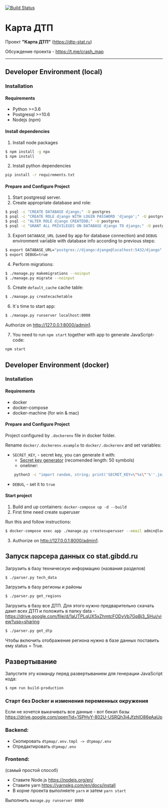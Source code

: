 [![Build Status](https://travis-ci.com/tadata-ru/dtp-stat.svg?branch=master)](https://travis-ci.com/tadata-ru/dtp-stat)

# Карта ДТП

Проект **"Карта ДТП"** (https://dtp-stat.ru) 

Обсуждение проекта - https://t.me/crash_map

---

## Developer Environment (local)
### Installation
#### Requirements
- Python >=3.6
- Postgresql >=10.6
- Nodejs (npm)

#### Install dependencies

1. Install node packages
```bash
$ npm install -g npx
$ npm install
```
2. Install python dependencies
```bash
pip install -r requirements.txt
```

#### Prepare and Configure Project
1. Start postgresql server.
2. Create appropriate database and role:
```bash
$ psql -c "CREATE DATABASE django;" -U postgres
$ psql -c "CREATE ROLE django WITH LOGIN PASSWORD 'django';" -U postgres
$ psql -c "ALTER ROLE django CREATEDB;" -U postgres
$ psql -c "GRANT ALL PRIVILEGES ON DATABASE django TO django;" -U postgres
```
3. Export `DATABASE_URL`  (used by app for database connection) and `DEBUG` environment variable with database info according to previous steps:
```bash
$ export DATABASE_URL="postgres://django:django@localhost:5432/django"
$ export DEBUG=true
```
4. Perform migrations:
```bash
$ ./manage.py makemigrations --noinput
$ ./manage.py migrate --noinput
```
5. Create `default_cache` cache table:
```bash
$ ./manage.py createcachetable
```
6. It\`s time to start app:
```bash
$ ./manage.py runserver localhost:8000
```
Authorize on http://127.0.0.1:8000/admin1.

7. You need to run `npm start` together with app to generate JavaScript-code:
```bash
npm start
```

## Developer Environment (docker)
### Installation
#### Requirements
- docker
- docker-compose
- docker-machine (for win & mac)

#### Prepare and Configure Project

Project configured by `.dockerenv` file in docker folder.

Rename `docker/.dockerenv.example` to `docker/.dockerenv` and set variables:

* `SECRET_KEY`, - secret key, you can generate it with:
    * [Secret key generator](https://www.lastpass.com/ru/password-generator) (recomended length: 50 symbols)
    * oneliner: 

```bash
    python3 -c "import random, string; print('SECRET_KEY=\"%s\"'%''.join([random.SystemRandom().choice(\"{}{}{}\".format(string.ascii_letters, string.digits, string.punctuation)) for i in range(63)]))"
```

* `DEBUG`, - set it to `true`

#### Start project
1. Build and up containers: `docker-compose up -d --build`
2. First time need create superuser

Run this and follow instructions:

```bash
$ docker-compose exec app ./manage.py createsuperuser --email admin@localhost --username admin
```

3. Authorize on http://127.0.0.1:8000/admin1.

## Запуск парсера данных со stat.gibdd.ru

Загрузить в базу техническую информацию (названия разделов)

```bash
$ ./parser.py tech_data
```

Загрузить в базу регионы и районы

```bash
$ ./parser.py get_regions
```

Загрузить в базу все ДТП. Для этого нужно предварительно скачать дамп всех ДТП и положить в папку data - https://drive.google.com/file/d/1aUTPLqUX5xZhmtcFODyVb7GpBj3_SHui/view?usp=sharing 

```bash
$ ./parser.py get_dtp
```

Чтобы включить отображение региона нужно в базе данных поставить ему status = True.

## Развертывание

Запустите эту команду перед развертыванием для генерации JavaScript 
кода:

```bash
$ npm run build-production
```


### Старт без Docker и изменения переменных окружения

Если не хочется выкачивать все данные - вот бекап базы https://drive.google.com/open?id=1SPHyY-802U-USRQh3j4JfzhIO86eAaUp

### Backend:
    
- Скопировать `dtpmap/.env.tmpl -> dtpmap/.env`
- Отредактировать `dtpmap/.env`

### Frontend:

(самый простой способ)
- Ставите Node.js https://nodejs.org/en/
- Ставите yarn https://yarnpkg.com/en/docs/install
- В корне проекта выполняете `yarn` и затем `yarn start`

Выполнить `manage.py runserver 8000`
